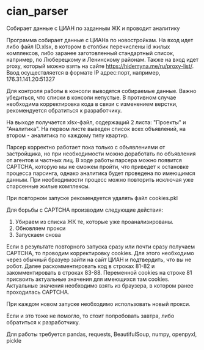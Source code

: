 # cian_parser
Собирает данные с ЦИАН по заданным ЖК и проводит аналитику

Программа собирает данные с ЦИАНа по новостройкам. На вход идет либо файл ID.xlsx, в котором в столбик перечислены id жилых комплексов, 
либо заранее заготовленный стандартный список, например, по Люберецкому и Ленинскому районам.
Также на вход идет proxy, который можно взять на сайте https://hidemyna.me/ru/proxy-list/. 
Ввод осуществляется в формате IP адрес:порт, например, 176.31.141.20:51327

Для контроля работы в консоли выводятся собираемые данные. Важно убедиться, что списки в консоли непустые. 
В противном случае необходима корректировка кода в связи с изменением верстки, рекомендуется обратиться к разработчику.

На выходе получается xlsx-файл, содержащий 2 листа: "Проекты" и "Аналитика". На первом листе выведен список всех объявлений,
на втором - аналитика по каждому типу квартир.

Парсер корректно работает пока только с объявлениями от застройщика, но при необходимости можно доработать по объявления от агентов и частных лиц.
В ходе работы парсера можно появится CAPTCHA, которую мы не сможем пройти, что приведет к остановке процесса парсинга, однако аналитика будет проведена по имеющимся данным. 
При необходимости процесс можно повторить исключая уже спарсенные жилые комплексы.

При повторном запуске рекомендуется удалять файл cookies.pkl

Для борьбы с CAPTCHA производим следующие действия:
1. Убираем из списка ЖК те, которые уже проанализированы.
2. Обновляем прокси
3. Запускаем снова

Если в результате повторного запуска сразу или почти сразу получаем CAPTCHA, то проводим корректировку cookies. 
Для этого необходимо через обычный бразуер зайти на сайт ЦИАН и подтвердить, что вы не робот. 
Далее раскомментировать код в строках 81-82 и закомментировать в строках 83-88. 
Переменной cookies на строке 81 присвоить актуальные значения для имеющихся там cookies.
Актуальные значения необходимо взять из браузера, в котором ранее проходилась CAPTCHА. 

При каждом новом запуске необходимо использовать новый прокси.

Если и это тоже не помогло, то стоит попробовать завтра, либо обратиться к разработчику.

Для работы требуется pandas, requests, BeautifulSoup, numpy, openpyxl, pickle
